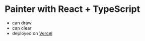 # Painter with React + TypeScript

- can draw
- can clear
- deployed on [Vercel](https://painter-react.vercel.app/)
